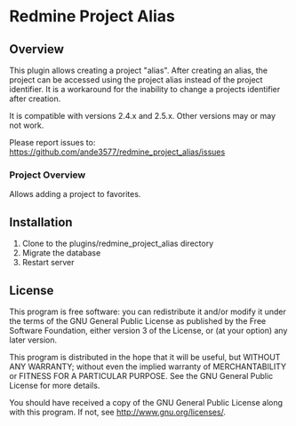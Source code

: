 # Redmine Project Alias

## Overview

This plugin allows creating a project "alias".  After creating an alias, the 
project can be accessed using the project alias instead of the project 
identifier.  It is a workaround for the inability to change a projects 
identifier after creation.

It is compatible with versions 2.4.x and 2.5.x.  Other versions may or may not work.

Please report issues to: 
  https://github.com/ande3577/redmine_project_alias/issues

### Project Overview

Allows adding a project to favorites.

## Installation

1.  Clone to the plugins/redmine_project_alias directory
1.  Migrate the database
1.  Restart server

## License

This program is free software: you can redistribute it and/or modify 
it under the terms of the GNU General Public License as published by
the Free Software Foundation, either version 3 of the License, or
(at your option) any later version.

This program is distributed in the hope that it will be useful,
but WITHOUT ANY WARRANTY; without even the implied warranty of
MERCHANTABILITY or FITNESS FOR A PARTICULAR PURPOSE.  See the
GNU General Public License for more details.

You should have received a copy of the GNU General Public License
along with this program.  If not, see <http://www.gnu.org/licenses/>.
